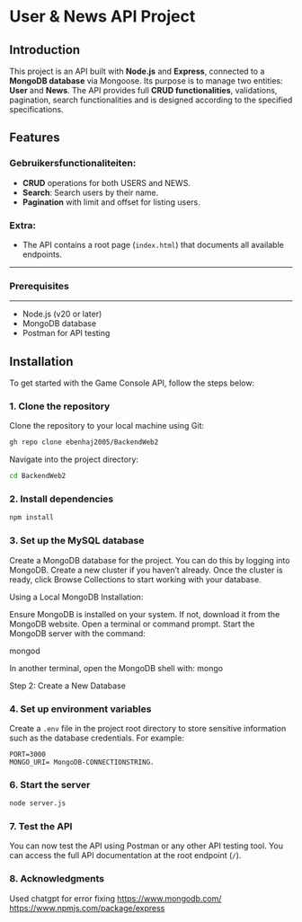 # User & News API Project

## Introduction

This project is an API built with **Node.js** and **Express**, connected to a **MongoDB database** via Mongoose. Its purpose is to manage two entities: **User** and **News**. The API provides full **CRUD functionalities**, validations, pagination, search functionalities and is designed according to the specified specifications.

## Features

### Gebruikersfunctionaliteiten:
- **CRUD** operations for both USERS and NEWS.
- **Search**: Search users by their name.
- **Pagination** with limit and offset for listing users.
  
### Extra:
- The API contains a root page (`index.html`) that documents all available endpoints.

---
### Prerequisites
---
- Node.js (v20 or later)
- MongoDB database
- Postman for API testing

## Installation

To get started with the Game Console API, follow the steps below:



### 1. Clone the repository

Clone the repository to your local machine using Git:

```bash
gh repo clone ebenhaj2005/BackendWeb2
```
Navigate into the project directory:

```bash
cd BackendWeb2
```

### 2. Install dependencies

   ```bash
   npm install
```

### 3. Set up the MySQL database
Create a MongoDB database for the project. 
You can do this by logging into MongoDB.
Create a new cluster if you haven’t already.
Once the cluster is ready, click Browse Collections to start working with your database.

Using a Local MongoDB Installation:

Ensure MongoDB is installed on your system. If not, download it from the MongoDB website.
Open a terminal or command prompt.
Start the MongoDB server with the command:

mongod

In another terminal, open the MongoDB shell with:
mongo

Step 2: Create a New Database

### 4. Set up environment variables

Create a `.env` file in the project root directory to store sensitive information such as the database credentials. For example:
```env
PORT=3000
MONGO_URI= MongoDB-CONNECTIONSTRING.
```
### 6. Start the server

   ```bash
   node server.js
```
### 7. Test the API

You can now test the API using Postman or any other API testing tool. You can access the full API documentation at the root endpoint (`/`).

### 8. Acknowledgments
Used chatgpt for error fixing
https://www.mongodb.com/ 
https://www.npmjs.com/package/express 
